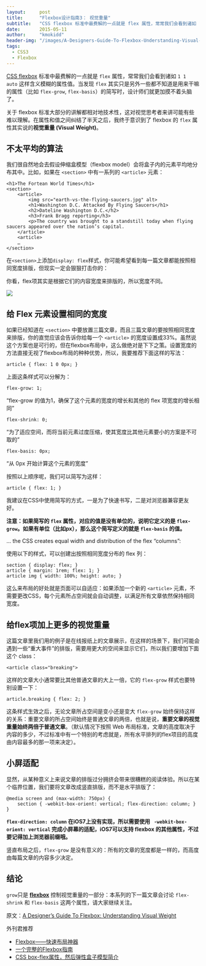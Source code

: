 ```yaml
---
layout:     post
title:      "Flexbox设计指南3： 视觉重量"
subtitle:   "CSS flexbox 标准中最费解的一点就是 flex 属性，常常我们会看到诸如 1 1 auto 这样含义模糊的属性值。当发现 flex 其实只是另外一些都不知道是用来干嘛的属性（比如 flex-grow, flex-basis）的简写时，设计师们就更加摸不着头脑了。"
date:       2015-05-11
author:     "kmokidd"
header-img: "/images/A-Designers-Guide-To-Flexbox-Understanding-Visual-Weight/A-Designers-Guide-To-Flexbox-Understanding-Visual-Weight.jpg"
tags:
  - CSS3
  - Flexbox
---
```


[CSS flexbox](http://demosthenes.info/blog/css/flexbox) 标准中最费解的一点就是 ```flex``` 属性，常常我们会看到诸如 ```1 1 auto``` 这样含义模糊的属性值。当发现 ```flex``` 其实只是另外一些都不知道是用来干嘛的属性（比如  ```flex-grow```, ```flex-basis```）的简写时，设计师们就更加摸不着头脑了。

关于 flexbox 标准大部分的讲解都相对地技术性，这对视觉思考者来讲可能有些难以理解。在属性和值之间纠结了半天之后，我终于意识到了 flexbox 的 ```flex``` 属性其实说的**视觉重量 (Visual Weight)**。

## 不太平均的算法 ##

我们很自然地会去假设伸缩盒模型（flexbox model）会将盒子内的元素平均地分布其中。比如，如果在 ```<section>``` 中有一系列的 ```<article>``` 元素：


````
<h1>The Fortean World Times</h1>
<section>
	<article>
		<img src="earth-vs-the-flying-saucers.jpg" alt>
		<h1>Washington D.C. Attacked By Flying Saucers</h1>
		<h2>Dateline Washington D.C.</h2>
		<h3>Frank Bragg reporting</h3>
		<p>The country was brought to a standstill today when flying saucers appeared over the nation’s capital.
	</article>
	<article>
	…
</section>
````

在```<section>```上添加```display: flex```样式，你可能希望看到每一篇文章都能按照相同宽度排版，但现实一定会狠狠打击你的：

你看，flex项其实是根据它们的内容宽度来排版的，所以宽度不同。

![](http://7xrvqo.com1.z0.glb.clouddn.com/images/A-Designers-Guide-To-Flexbox-Understanding-Visual-Weight/flexbox-distribution.d4038e21.jpg)

## 给 Flex 元素设置相同的宽度 ##

如果已经知道在 ```<section>``` 中要放置三篇文章，而且三篇文章的要按照相同宽度来排版，你的直觉应该会告诉你给每一个 ```<article>``` 的宽度设置成33%。虽然说这个方案也是可行的，但在flexbox布局中，这么做绝对是下下之策。设置宽度的方法直接无视了flexbox布局的种种优势，所以，我要推荐下面这样的写法：

````
article { flex: 1 0 0px; }
````

上面这条样式可以分解为：

````
flex-grow: 1;
````

“flex-grow 的值为1，确保了这个元素的宽度的增长和其他的 flex 项宽度的增长相同”

````
flex-shrink: 0;
````

“为了适应空间，而将当前元素过度压缩，使其宽度比其他元素要小的方案是不可取的”

````
flex-basis: 0px;
````

“从 0px 开始计算这个元素的宽度”

按照以上顺序呢，我们可以简写为这样：

````
article { flex: 1; }
````

我建议在CSS中使用简写的方式，一是为了快速书写，二是对浏览器兼容更友好。

**注意：如果简写的 ```flex``` 属性，对应的值是没有单位的，说明它定义的是 ```flex-grow```。如果有单位（比如px），那么这个简写定义的就是 ```flex-basis``` 的值。**

… the CSS creates equal width and distribution of the flex “columns”:   

使用以下的样式，可以创建出按照相同宽度分布的 flex 列：

````
section { display: flex; }
article { margin: 1rem; flex: 1; }
article img { width: 100%; height: auto; }
````

这么来布局的好处就是页面可以自适应：如果添加一个新的 ```<article>``` 元素，不需要更改CSS，每个元素所占空间就会自动调整，以满足所有文章依然保持相同宽度。

## 给flex项加上更多的视觉重量 ##

这篇文章里我们用的例子是在线报纸上的文章展示，在这样的场景下，我们可能会遇到一些“重大事件”的排版，需要用更大的空间来显示它们，所以我们要增加下面这个 class：

````
<article class="breaking">
````

这样的文章大小通常要比其他普通文章的大上一倍，它的 ```flex-grow``` 样式也要特别设置一下：

````
article.breaking { flex: 2; }
````

这条样式生效之后，无论文章所占空间是变小还是变大 ```flex-grow``` 始终保持这样的关系：重要文章的所占空间始终是普通文章的两倍，也就是说，**重要文章的视觉重量始终两倍于普通文章**。（默认情况下按照 Web 布局标准，文章的高度取决于内容的多少，不过标准中有一个特别的考虑就是，所有水平排列的flex项目的高度由内容最多的那一项来决定）。

## 小屏适配 ##

显然，从某种意义上来说文章的排版过分拥挤会带来很糟糕的阅读体验。所以在某个临界位置，我们要将文章改成竖直排版，而不是水平排版了：

````
@media screen and (max-width: 750px) {
	section { -webkit-box-orient: vertical; flex-direction: column; }
}
````

**```flex-direction: column``` 在iOS7上没有实现，所以需要使用 ``` -webkit-box-orient: vertical``` 完成小屏幕的适配，iOS7可以支持 flexbox 的其他属性，不过要记得加上浏览器前缀哦。**

竖直布局之后，```flex-grow``` 是没有意义的：所有的文章的宽度都是一样的，而高度由每篇文章的内容多少决定。

## 结论 ##

```grow```只是 **[flexbox](http://demosthenes.info/blog/css/flexbox)** 控制视觉重量的一部分：本系列的下一篇文章会讨论 ```flex-shrink``` 和 ```flex-basis``` 这两个属性，请大家继续关注。

原文：[A Designer’s Guide To Flexbox: Understanding Visual Weight](http://demosthenes.info/blog/901/A-Designers-Guide-To-Flexbox-Understanding-Visual-Weight)

外刊君推荐

+ [Flexbox——快速布局神器](http://www.w3cplus.com/css3/flexbox-basics.html)
+ [一个完整的Flexbox指南](http://www.w3cplus.com/css3/a-guide-to-flexbox.html)
+ [CSS box-flex属性，然后弹性盒子模型简介](http://www.zhangxinxu.com/wordpress/2010/12/css-box-flex%E5%B1%9E%E6%80%A7%EF%BC%8C%E7%84%B6%E5%90%8E%E5%BC%B9%E6%80%A7%E7%9B%92%E5%AD%90%E6%A8%A1%E5%9E%8B%E7%AE%80%E4%BB%8B/)

